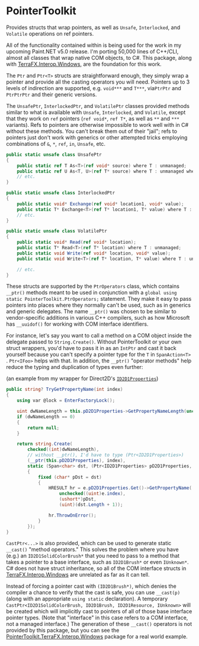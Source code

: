 # PointerToolkit
Provides structs that wrap pointers, as well as `Unsafe`, `Interlocked`, and `Volatile` operations on ref pointers. 

All of the functionality contained within is being used for the work in my upcoming Paint.NET v5.0 release. I'm porting 50,000 lines of C++/CLI, almost all classes that wrap native COM objects, to C#. This package, along with [TerraFX.Interop.Windows](https://github.com/terrafx/terrafx.interop.windows), are the foundation for this work.

The `Ptr` and `Ptr<T>` structs are straightforward enough, they simply wrap a pointer and provide all the casting operators you will need. Pointers up to 3 levels of indirection are supported, e.g. `void***` and `T***`, via`PtrPtr` and `PtrPtrPtr` and their generic versions.

The `UnsafePtr`, `InterlockedPtr`, and `VolatilePtr` classes provided methods similar to what is available with `Unsafe`, `Interlocked`, and `Volatile`, except that they work on `ref` pointers (`ref void*`, `ref T*`, as well as `**` and `***` variants). Refs to pointers are otherwise impossible to work well with in C# without these methods. You can't break them out of their "jail"; refs to pointers just don't work with generics or other attempted tricks employing combinations of `&`, `*`, `ref`, `in`, `Unsafe`, etc.

```cs
public static unsafe class UnsafePtr
{
    public static ref T As<T>(ref void* source) where T : unmanaged;
    public static ref U As<T, U>(ref T* source) where T : unmanaged where U : unmanaged;
    // etc.
}

public static unsafe class InterlockedPtr
{
    public static void* Exchange(ref void* location1, void* value);
    public static T* Exchange<T>(ref T* location1, T* value) where T : unmanaged;
    // etc.
}

public static unsafe class VolatilePtr
{
    public static void* Read(ref void* location);
    public static T* Read<T>(ref T* location) where T : unmanaged;
    public static void Write(ref void* location, void* value);
    public static void Write<T>(ref T* location, T* value) where T : unmanaged;

    // etc.
}
```

These structs are supported by the `PtrOperators` class, which contains `__ptr()` methods meant to be used in conjunction with a `global using static PointerToolkit.PtrOperators;` statement. They make it easy to pass pointers into places where they normally can't be used, such as in generics and generic delegates. The name `__ptr()` was chosen to be similar to vendor-specific additions in various C++ compilers, such as how Microsoft has `__uuidof()` for working with COM interface identifiers.

For instance, let's say you want to call a method on a COM object inside the delegate passed to `String.Create()`. Without PointerToolkit or your own struct wrappers, you'd have to pass it in as an `IntPtr` and cast it back yourself because you can't specify a pointer type for the `T` in `SpanAction<T>` . `Ptr<IFoo>` helps with that. In addition, the `__ptr()` "operator methods" help reduce the typing and duplication of types even further:

(an example from my wrapper for Direct2D's [`ID2D1Properties`](https://docs.microsoft.com/en-us/windows/win32/api/d2d1_1/nn-d2d1_1-id2d1properties))
```cs
public string? TryGetPropertyName(int index)
{
    using var @lock = EnterFactoryLock();

    uint dwNameLength = this.pD2D1Properties->GetPropertyNameLength(unchecked((uint)index));
    if (dwNameLength == 0)
    {
        return null;
    }

    return string.Create(
        checked((int)dwNameLength),        
        // without __ptr(), I'd have to type (Ptr<ID2D1Properties>)
        (__ptr(this.pD2D1Properties), index), 
        static (Span<char> dst, (Ptr<ID2D1Properties> pD2D1Properties, int index) e) =>
        {
            fixed (char* pDst = dst)
            {
                HRESULT hr = e.pD2D1Properties.Get()->GetPropertyName(
                    unchecked((uint)e.index),
                    (ushort*)pDst,
                    (uint)(dst.Length + 1));

                hr.ThrowOnError();
            }
        });
}
```

`CastPtr<...>` is also provided, which can be used to generate static `__cast()` "method operators." This solves the problem where you have (e.g.) an `ID2D1SolidColorBrush*` that you need to pass to a method that takes a pointer to a base interface, such as `ID2D1Brush*` or even `IUnknown*`. C# does not have struct inheritance, so all of the COM interface structs in [TerraFX.Interop.Windows](https://github.com/terrafx/terrafx.interop.windows) are unrelated as far as it can tell.

Instead of forcing a pointer cast with `(ID2D1Brush*)`, which denies the compiler a chance to verify that the cast is safe, you can use `__cast(p)` (along with an appropriate `using static` declaration). A temporary `CastPtr<ID2D1SolidColorBrush, ID2D1Brush, ID2D1Resource, IUnknown>` will be created which will implicitly cast to pointers of all of those base interface pointer types. (Note that "interface" in this case refers to a COM interface, not a managed interface.) The generation of these `__cast()` operators is not provided by this package, but you can see the [PointerToolkit.TerraFX.Interop.Windows](https://github.com/rickbrew/PointerToolkit.TerraFX.Interop.Windows) package for a real world example.

